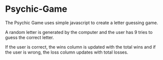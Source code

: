 # Psychic-Game

The Psychic Game uses simple javascript to create a letter guessing game.

A random letter is generated by the computer and the user has 9 tries to guess the correct letter.

If the user is correct, the wins column is updated with the total wins and if the user is wrong, the loss column updates with total losses.

